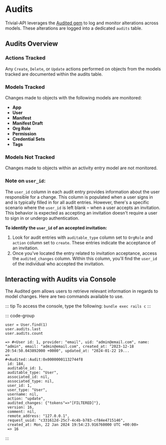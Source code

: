 <script setup>
import { useData } from 'vitepress'
const { isDark } = useData()
</script>

# Audits 

Trivial-API leverages the [Audited gem](https://github.com/collectiveidea/audited) to log and monitor alterations across models. These alterations are logged into a dedicated `audits` table.

## Audits Overview

### Actions Tracked
Any `Create`, `Delete`, or `Update` actions performed on objects from the models tracked are documented within the audits table.

### Models Tracked
Changes made to objects with the following models are monitored:
- **App**
- **User**
- **Manifest**
- **Manifest Draft**
- **Org Role**
- **Permission**
- **Credential Sets**
- **Tags**

### Models Not Tracked
Changes made to objects within an activity entry model are not monitored.

### Note on `user_id`:

The `user_id` column in each audit entry provides information about the user responsible for a change. This column is populated when a user signs in and is typically filled in for all audit entries. However, there's a specific scenario where the `user_id` is left blank – when a user accepts an invitation. This behavior is expected as accepting an invitation doesn't require a user to sign in or undergo authentication.

**To identify the `user_id` of an accepted invitation:**

1. Look for audit entries with `auditable_type` column set to `OrgRole` and `action` column set to `create`. These entries indicate the acceptance of an invitation.
2. Once you've located the entry related to invitation acceptance, access the `audited_changes` column. Within this column, you'll find the `user_id` of the individual who accepted the invitation.


## Interacting with Audits via Console

The Audited gem allows users to retrieve relevant information in regards to model changes. Here are two commands available to use.

::: tip
To access the console, type the following: `bundle exec rails c`
:::

::: code-group
``` [Command]
user = User.find(1)
user.audits.last
user.audits.count
```

``` [Response]
=> #<User id: 1, provider: "email", uid: "admin@email.com", name: "admin", email: "admin@email.com", created_at: "2023-12-18 20:54:50.043892000 +0000", updated_at: "2024-01-22 19...
=>                                                                                     
#<Audited::Audit:0x00000001132744f8                                                    
 id: 184,                                                                              
 auditable_id: 1,                                                                      
 auditable_type: "User",                                                               
 associated_id: nil,                                                                   
 associated_type: nil,                                                                 
 user_id: 1,                                                                           
 user_type: "User",                                                                    
 username: nil,                                                                        
 action: "update",                                                                     
 audited_changes: {"tokens"=>"[FILTERED]"},                                            
 version: 16,                                                                          
 comment: nil,
 remote_address: "127.0.0.1",
 request_uuid: "c331612d-25c7-4c4b-b783-cf84e4715146",
 created_at: Mon, 22 Jan 2024 19:54:23.916760000 UTC +00:00>
 => 16
```
:::